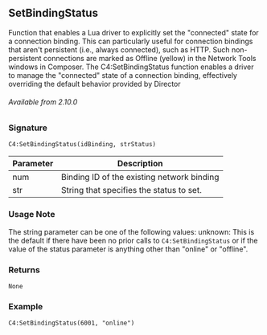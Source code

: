 ## SetBindingStatus

Function that enables a Lua driver to explicitly set the "connected" state for a connection binding. This can particularly useful for connection bindings that aren't persistent (i.e., always connected), such as HTTP. Such non-persistent connections are marked as Offline (yellow) in the Network Tools windows in Composer. The C4:SetBindingStatus function enables a driver to manage the "connected" state of a connection binding, effectively overriding the default behavior provided by Director

###### Available from 2.10.0


### Signature

`C4:SetBindingStatus(idBinding, strStatus)`


| Parameter | Description |
| --- | --- |
| num | Binding ID of the existing network binding |
| str | String that specifies the status to set. |

### Usage Note

The string parameter can be one of the following values: unknown: This is the default if there have been no prior calls to `C4:SetBindingStatus` or if the value of the status parameter is anything other than "online" or "offline".


### Returns

`None`


### Example

`C4:SetBindingStatus(6001, "online") `
